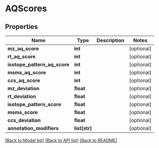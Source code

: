 # AQScores

## Properties
Name | Type | Description | Notes
------------ | ------------- | ------------- | -------------
**mz_aq_score** | **int** |  | [optional] 
**rt_aq_score** | **int** |  | [optional] 
**isotope_pattern_aq_score** | **int** |  | [optional] 
**msms_aq_score** | **int** |  | [optional] 
**ccs_aq_score** | **int** |  | [optional] 
**mz_deviation** | **float** |  | [optional] 
**rt_deviation** | **float** |  | [optional] 
**isotope_pattern_score** | **float** |  | [optional] 
**msms_score** | **float** |  | [optional] 
**ccs_deviation** | **float** |  | [optional] 
**annotation_modifiers** | **list[str]** |  | [optional] 

[[Back to Model list]](../README.md#documentation-for-models) [[Back to API list]](../README.md#documentation-for-api-endpoints) [[Back to README]](../README.md)

